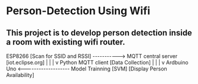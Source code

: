 # Person-Detection Using Wifi

## This project is to develop person detection inside a room with existing wifi router.

ESP8266 [Scan for SSID and RSSI] -----------> MQTT central server [iot.eclipse.org]
															|
															|
															|
															v
												Python MQTT client [Data Collection]
															|
															|
															|
															v
					Ardbuino Uno <------------------- Model Trainning [SVM] 
				[Display Person Availability]